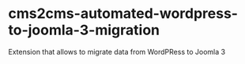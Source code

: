 cms2cms-automated-wordpress-to-joomla-3-migration
=================================================

Extension that allows to migrate data from WordPRess to Joomla 3
